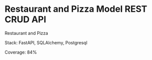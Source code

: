# Restaurant and Pizza Model REST CRUD API
Restaurant and Pizza

Stack: FastAPI, SQLAlchemy, Postgresql

Coverage: 84%
